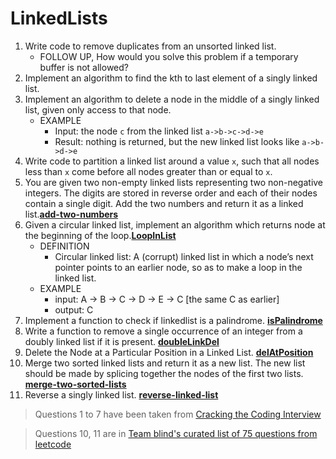# LinkedLists
1. Write code to remove duplicates from an unsorted linked list.
    * FOLLOW UP, How would you solve this problem if a temporary buffer is not allowed?
2. Implement an algorithm to find the kth to last element of a singly linked list.
3. Implement an algorithm to delete a node in the middle of a singly linked list, given only access to that node.
   * EXAMPLE
     * Input: the node `c` from the linked list `a->b->c->d->e`
     * Result: nothing is returned, but the new linked list looks like `a->b->d->e`
4. Write code to partition a linked list around a value `x`, such that all nodes less than `x` come before all nodes greater than or equal to `x`.
5. You are given two non-empty linked lists representing two non-negative integers. The digits are stored in reverse order and each of their nodes contain a single digit. Add the two numbers and return it as a linked list.**[add-two-numbers](add-two-numbers)**
6. Given a circular linked list, implement an algorithm which returns node at the beginning of the loop.**[LoopInList](LoopInList)**
   * DEFINITION
     * Circular linked list: A (corrupt) linked list in which a node’s next pointer  points to an earlier node, so as to make a loop in the linked list.
   * EXAMPLE
     * input: A -> B -> C -> D -> E -> C [the same C as earlier]
     * output: C
7. Implement a function to check if linkedlist is a palindrome. **[isPalindrome](isPalindrome)**
8. Write a function to remove a single occurrence of an integer from a doubly linked list if it is present. **[doubleLinkDel](doubleLinkDel)**
9. Delete the Node at a Particular Position in a Linked List. **[delAtPosition](delAtPosition)**
10. Merge two sorted linked lists and return it as a new list. The new list should be made by splicing together the nodes of the first two lists. **[merge-two-sorted-lists](merge-two-sorted-lists)**
11. Reverse a singly linked list. **[reverse-linked-list](reverse-linked-list)**

> Questions 1 to 7 have been taken from [Cracking the Coding Interview](http://www.amazon.com/Cracking-Coding-Interview-6th-Edition/dp/0984782850)

> Questions 10, 11 are in [Team blind's curated list of 75 questions from leetcode](https://github.com/AlgorithmCrackers/Interview-Questions/issues/28)

